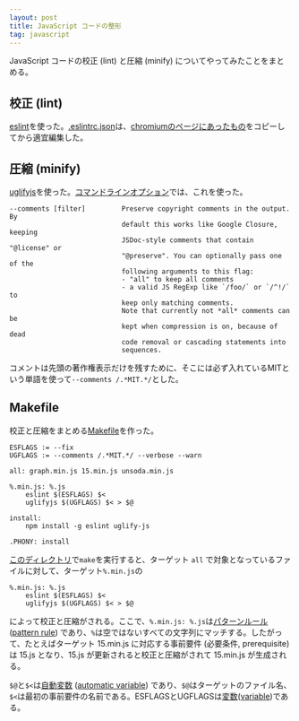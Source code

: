 ```yaml
---
layout: post
title: JavaScript コードの整形
tag: javascript
---
```

JavaScript コードの校正 (lint) と圧縮 (minify) についてやってみたことをまとめる。

## 校正 (lint)

[eslint](https://eslint.org/)を使った。[.eslintrc.json](https://github.com/sekika/sekika.github.io/blob/master/js/.eslintrc.json)は、[chromiumのページにあったもの](https://chromium.googlesource.com/external/github.com/twbs/bootstrap/+/refs/tags/v4.1.2/.eslintrc.json)をコピーしてから適宜編集した。

## 圧縮 (minify)

[uglifyjs](https://lisperator.net/uglifyjs/)を使った。[コマンドラインオプション](https://github.com/mishoo/UglifyJS#readme)では、これを使った。

    --comments [filter]         Preserve copyright comments in the output. By
                                default this works like Google Closure, keeping
                                JSDoc-style comments that contain "@license" or
                                "@preserve". You can optionally pass one of the
                                following arguments to this flag:
                                - "all" to keep all comments
                                - a valid JS RegExp like `/foo/` or `/^!/` to
                                keep only matching comments.
                                Note that currently not *all* comments can be
                                kept when compression is on, because of dead
                                code removal or cascading statements into
                                sequences.

コメントは先頭の著作権表示だけを残すために、そこには必ず入れているMITという単語を使って`--comments /.*MIT.*/`とした。

## Makefile

校正と圧縮をまとめる[Makefile](https://github.com/sekika/sekika.github.io/blob/master/js/Makefile)を作った。

```
ESFLAGS := --fix
UGFLAGS := --comments /.*MIT.*/ --verbose --warn

all: graph.min.js 15.min.js unsoda.min.js

%.min.js: %.js
	eslint $(ESFLAGS) $<
	uglifyjs $(UGFLAGS) $< > $@

install:
	npm install -g eslint uglify-js

.PHONY: install
```

[このディレクトリ](https://github.com/sekika/sekika.github.io/tree/master/js)で`make`を実行すると、ターゲット `all` で対象となっているファイルに対して、ターゲット`%.min.js`の

```
%.min.js: %.js
	eslint $(ESFLAGS) $<
	uglifyjs $(UGFLAGS) $< > $@
```

によって校正と圧縮がされる。ここで、`%.min.js: %.js`は[パターンルール](http://quruli.ivory.ne.jp/document/make_3.79.1/make-jp_9.html#Pattern-Rules) ([pattern rule](https://www.gnu.org/software/make/manual/html_node/Pattern-Rules.html#Pattern-Rules)) であり、`%`は空ではないすべての文字列にマッチする。したがって、たとえばターゲット 15.min.js に対応する事前要件 (必要条件, prerequisite) は 15.js となり、15.js が更新されると校正と圧縮がされて 15.min.js が生成される。

`$@`と`$<`は[自動変数](http://quruli.ivory.ne.jp/document/make_3.79.1/make-jp_9.html#Automatic) ([automatic variable](https://www.gnu.org/software/make/manual/html_node/Automatic-Variables.html#Automatic-Variables)) であり、`$@`はターゲットのファイル名、`$<`は最初の事前要件の名前である。ESFLAGSとUGFLAGSは[変数](http://quruli.ivory.ne.jp/document/make_3.79.1/make-jp_5.html#Using-Variables)([variable](https://www.gnu.org/software/make/manual/html_node/Using-Variables.html#Using-Variables))である。
